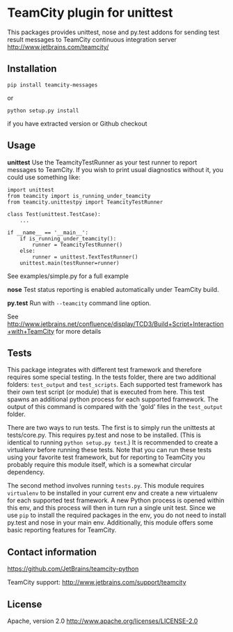 TeamCity plugin for unittest
============================

This packages provides unittest, nose and py.test addons for sending test result messages
to TeamCity continuous integration server http://www.jetbrains.com/teamcity/

Installation
------------

    pip install teamcity-messages

or

    python setup.py install

if you have extracted version or Github checkout

Usage
-----
**unittest** Use the TeamcityTestRunner as your test runner to report messages to TeamCity.
If you wish to print usual diagnostics without it, you could use something like:

    import unittest
    from teamcity import is_running_under_teamcity
    from teamcity.unittestpy import TeamcityTestRunner

    class Test(unittest.TestCase):
        ...

    if __name__ == '__main__':
        if is_running_under_teamcity():
            runner = TeamcityTestRunner()
        else:
            runner = unittest.TextTestRunner()
        unittest.main(testRunner=runner)

See examples/simple.py for a full example

**nose** Test status reporting is enabled automatically under TeamCity build.

**py.test** Run with `--teamcity` command line option.

See
http://www.jetbrains.net/confluence/display/TCD3/Build+Script+Interaction+with+TeamCity
for more details

Tests
-----
This package integrates with different test framework and therefore requires some special testing. In the tests folder,
there are two additional folders: `test_output` and `test_scripts`. Each supported test framework has their own test
script (or module) that is executed from here. This test spawns an additional python process for each supported
framework. The output of this command is compared with the 'gold' files in the `test_output` folder.

There are two ways to run tests. The first is to simply run the unittests at tests/core.py. This requires py.test and
nose to be installed. (This is identical to running `python setup.py test`.) It is recommended to create a virtualenv
before running these tests. Note that you can run these tests using your favorite test framework, but for reporting to
TeamCity you probably require this module itself, which is a somewhat circular dependency.

The second method involves running `tests.py`. This module requires `virtualenv` to be installed in your current env and
create a new virtualenv for each supported test framework. A new Python process is opened within this env, and this
process will then in turn run a single unit test. Since we use `pip` to install the required packages in the env, you
do not need to install py.test and nose in your main env. Additionally, this module offers some basic reporting
features for TeamCity.

Contact information
-------------------
https://github.com/JetBrains/teamcity-python

TeamCity support: http://www.jetbrains.com/support/teamcity

License
-------
Apache, version 2.0
http://www.apache.org/licenses/LICENSE-2.0
